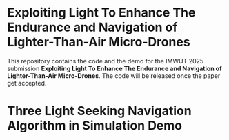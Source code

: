 # Exploiting Light To Enhance The Endurance and Navigation of Lighter-Than-Air Micro-Drones

This repository contains the code and the demo for the IMWUT 2025 submission **Exploiting Light To Enhance The Endurance and Navigation of Lighter-Than-Air Micro-Drones**.
The code will be released once the paper get accepted.


# Three Light Seeking Navigation Algorithm in Simulation Demo

